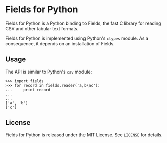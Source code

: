 Fields for Python
=================

Fields for Python is a Python binding to Fields, the fast C library for
reading CSV and other tabular text formats.

Fields for Python is implemented using Python's `ctypes` module. As a
consequence, it depends on an installation of Fields.


Usage
-----

The API is similar to Python's `csv` module:

    >>> import fields
    >>> for record in fields.reader('a,b\nc'):
    ...     print record
    ...
    ...
    ['a', 'b']
    ['c']


License
-------

Fields for Python is released under the MIT License. See `LICENSE` for details.
